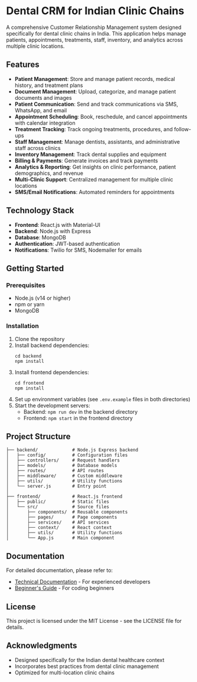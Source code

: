 # Dental CRM for Indian Clinic Chains

A comprehensive Customer Relationship Management system designed specifically for dental clinic chains in India. This application helps manage patients, appointments, treatments, staff, inventory, and analytics across multiple clinic locations.

## Features

- **Patient Management**: Store and manage patient records, medical history, and treatment plans
- **Document Management**: Upload, categorize, and manage patient documents and images
- **Patient Communication**: Send and track communications via SMS, WhatsApp, and email
- **Appointment Scheduling**: Book, reschedule, and cancel appointments with calendar integration
- **Treatment Tracking**: Track ongoing treatments, procedures, and follow-ups
- **Staff Management**: Manage dentists, assistants, and administrative staff across clinics
- **Inventory Management**: Track dental supplies and equipment
- **Billing & Payments**: Generate invoices and track payments
- **Analytics & Reporting**: Get insights on clinic performance, patient demographics, and revenue
- **Multi-Clinic Support**: Centralized management for multiple clinic locations
- **SMS/Email Notifications**: Automated reminders for appointments

## Technology Stack

- **Frontend**: React.js with Material-UI
- **Backend**: Node.js with Express
- **Database**: MongoDB
- **Authentication**: JWT-based authentication
- **Notifications**: Twilio for SMS, Nodemailer for emails

## Getting Started

### Prerequisites

- Node.js (v14 or higher)
- npm or yarn
- MongoDB

### Installation

1. Clone the repository
2. Install backend dependencies:
   ```
   cd backend
   npm install
   ```
3. Install frontend dependencies:
   ```
   cd frontend
   npm install
   ```
4. Set up environment variables (see `.env.example` files in both directories)
5. Start the development servers:
   - Backend: `npm run dev` in the backend directory
   - Frontend: `npm start` in the frontend directory

## Project Structure

```
├── backend/             # Node.js Express backend
│   ├── config/          # Configuration files
│   ├── controllers/     # Request handlers
│   ├── models/          # Database models
│   ├── routes/          # API routes
│   ├── middleware/      # Custom middleware
│   ├── utils/           # Utility functions
│   └── server.js        # Entry point
│
├── frontend/            # React.js frontend
│   ├── public/          # Static files
│   └── src/             # Source files
│       ├── components/  # Reusable components
│       ├── pages/       # Page components
│       ├── services/    # API services
│       ├── context/     # React context
│       ├── utils/       # Utility functions
│       └── App.js       # Main component
```

## Documentation

For detailed documentation, please refer to:

- [Technical Documentation](./TECHNICAL_DOCUMENTATION.md) - For experienced developers
- [Beginner's Guide](./BEGINNER_GUIDE.md) - For coding beginners

## License

This project is licensed under the MIT License - see the LICENSE file for details.

## Acknowledgments

- Designed specifically for the Indian dental healthcare context
- Incorporates best practices from dental clinic management
- Optimized for multi-location clinic chains